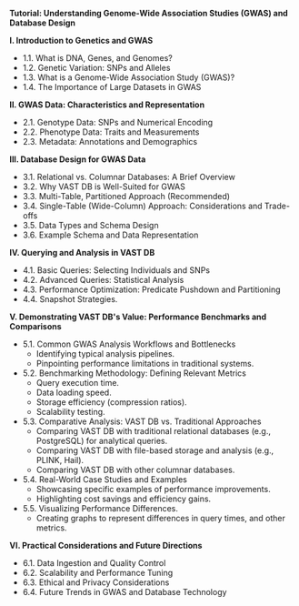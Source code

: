 **Tutorial: Understanding Genome-Wide Association Studies (GWAS) and Database Design**

**I. Introduction to Genetics and GWAS**
* 1.1. What is DNA, Genes, and Genomes?
* 1.2. Genetic Variation: SNPs and Alleles
* 1.3. What is a Genome-Wide Association Study (GWAS)?
* 1.4. The Importance of Large Datasets in GWAS

**II. GWAS Data: Characteristics and Representation**
* 2.1. Genotype Data: SNPs and Numerical Encoding
* 2.2. Phenotype Data: Traits and Measurements
* 2.3. Metadata: Annotations and Demographics

**III. Database Design for GWAS Data**
* 3.1. Relational vs. Columnar Databases: A Brief Overview
* 3.2. Why VAST DB is Well-Suited for GWAS
* 3.3. Multi-Table, Partitioned Approach (Recommended)
* 3.4. Single-Table (Wide-Column) Approach: Considerations and Trade-offs
* 3.5. Data Types and Schema Design
* 3.6. Example Schema and Data Representation

**IV. Querying and Analysis in VAST DB**
* 4.1. Basic Queries: Selecting Individuals and SNPs
* 4.2. Advanced Queries: Statistical Analysis
* 4.3. Performance Optimization: Predicate Pushdown and Partitioning
* 4.4. Snapshot Strategies.

**V. Demonstrating VAST DB's Value: Performance Benchmarks and Comparisons**
* 5.1. Common GWAS Analysis Workflows and Bottlenecks
    * Identifying typical analysis pipelines.
    * Pinpointing performance limitations in traditional systems.
* 5.2. Benchmarking Methodology: Defining Relevant Metrics
    * Query execution time.
    * Data loading speed.
    * Storage efficiency (compression ratios).
    * Scalability testing.
* 5.3. Comparative Analysis: VAST DB vs. Traditional Approaches
    * Comparing VAST DB with traditional relational databases (e.g., PostgreSQL) for analytical queries.
    * Comparing VAST DB with file-based storage and analysis (e.g., PLINK, Hail).
    * Comparing VAST DB with other columnar databases.
* 5.4. Real-World Case Studies and Examples
    * Showcasing specific examples of performance improvements.
    * Highlighting cost savings and efficiency gains.
* 5.5. Visualizing Performance Differences.
    * Creating graphs to represent differences in query times, and other metrics.

**VI. Practical Considerations and Future Directions**
* 6.1. Data Ingestion and Quality Control
* 6.2. Scalability and Performance Tuning
* 6.3. Ethical and Privacy Considerations
* 6.4. Future Trends in GWAS and Database Technology
